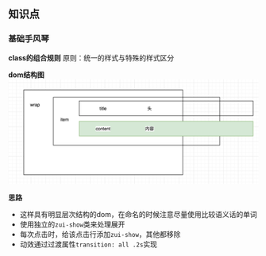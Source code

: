 ## 知识点
### 基础手风琴
**class的组合规则**
原则：统一的样式与特殊的样式区分

**dom结构图**
![dom](../images/collspse.png)

**思路**
- 这样具有明显层次结构的dom，在命名的时候注意尽量使用比较语义话的单词
- 使用独立的`zui-show`类来处理展开
- 每次点击时，给该点击行添加`zui-show`，其他都移除
- 动效通过过渡属性`transition: all .2s`实现


